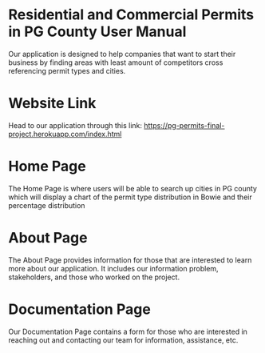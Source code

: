 # Residential and Commercial Permits in PG County User Manual

Our application is designed to help companies that want to start their business by finding areas with least amount of competitors cross referencing permit types and cities.

# Website Link

Head to our application through this link: https://pg-permits-final-project.herokuapp.com/index.html

# Home Page

The Home Page is where users will be able to search up cities in PG county which will display a chart of the permit type distribution in Bowie and their percentage distribution

# About Page

The About Page provides information for those that are interested to learn more about our application. It includes our information problem, stakeholders, and those who worked on the project. 

# Documentation Page

Our Documentation Page contains a form for those who are interested in reaching out and contacting our team for information, assistance, etc. 



